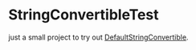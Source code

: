 # StringConvertibleTest

just a small project to try out [DefaultStringConvertible][0].




[0]: https://github.com/jessesquires/DefaultStringConvertible
